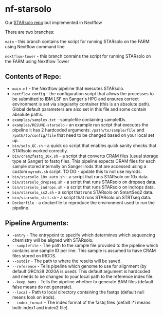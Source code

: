 # nf-starsolo
Our [STARsolo repo](https://github.com/cellgeni/STARsolo) but implemented in Nextflow

There are two branches:

`main` - this branch contains the script for running STARsolo on the FARM using Nextflow command line

`nextflow-tower` - this branch conrains the script for running STARsolo on the FARM using Nextflow Tower

## Contents of Repo:
* `main.nf` - the Nextflow pipeline that executes STARsolo.
* `nextflow.config` - the configuration script that allows the processes to be submitted to IBM LSF on Sanger's HPC and ensures correct environment is set via singularity container (this is an absolute path). Global default parameters are also set in this file and some contain absolute paths.
* `examples/samples.txt` - samplefile containing sampleIDs.
* `examples/RESUME-starsolo` - an example run script that executes the pipeline it has 2 hardcoded arguments: `/path/to/sample/file` and `/path/to/config/file` that need to be changed based on your local set up.
* `bin/solo_QC.sh` - a quick qc script that enables quick sanity checks that STARsolo worked correctly.
* `bin/cram2fastq_10x.sh` - a script that converts CRAM files (usual storage type at Sanger) to fastq files. This pipeline expects CRAM files for each sample stored internally on Sanger irods that are accessed using a custom `myrods.sh` script. TO DO - update this to not use myrods.
* `bin/starsolo_10x_auto.sh` - a script that runs STARsolo on 10x data.
* `bin/starsolo_dropseq.sh` - a script that runs STARsolo on dropseq data.
* `bin/starsolo_indrops.sh` - a script that runs STARsolo on indrops data.
* `bin/starsolo_ss2.sh` - a script that runs STARsolo on SmartSeq2 data.
* `bin/starsolo_strt.sh` - a script that runs STARsolo on STRTseq data.
* `Dockerfile` - a dockerfile to reproduce the environment used to run the pipeline.

## Pipeline Arguments:
* `-entry` - The entrypoint to specify which determines which sequencing chemistry will be aligned with STARsolo. 
* `--samplefile` - The path to the sample file provided to the pipeline which contains one sample ID per line. This sample is assumed to have CRAM files stored on IRODS.
* `--outdir` - The path to where the results will be saved.
* `--reference` - Tells pipeline which genome to use for alignment (by default GRCh38 2020A is used). This default argument is hardcoded and needs to be changed to your local path to the reference index file. 
* `--keep_bams` - Tells the pipeline whether to generate BAM files (default false means do not generate).
* `--local` - Path to local directory containing the fastqs (default null means look on irods).
* `--index_format` - The index format of the fastq files (defailt i*i means both index1 and index2 file).
